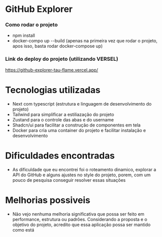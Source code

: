 # GitHub Explorer

### Como rodar o projeto
- npm install
- docker-compo up --build (apenas na primeira vez que rodar o projeto, apos isso, basta rodar docker-compose up)

### Link do deploy do projeto (utilizando VERSEL)
https://github-explorer-tau-flame.vercel.app/

# Tecnologias utilizadas
- Next com typescript (estrutura e linguagem de desenvolvimento do projeto)
- Tailwind para simplificar a estiliazação do projeto
- Zustand para o controle das abas e do username
- Shadcn/ui para facilitar a construção de componentes em tela 
- Docker para cria uma container do projeto e facilitar instalação e desenvolvimento

# Dificuldades encontradas
- As dificuldade que eu encontrei foi o roteamento dinamico, explorar a API do GitHub e alguns ajustes no style do projeto, porem, com um pouco de pesquisa conseguir resolver essas situações

# Melhorias possiveis
- Não vejo nenhuma melhoria significativa que possa ser feito em performance, estrutura ou padrões. Considerando a proposta e o objetivo do projeto, acredito que essa aplicação possa ser mantido como está 
